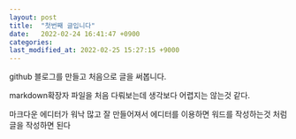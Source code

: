 ```yaml
---
layout: post
title:  "첫번째 글입니다"
date:   2022-02-24 16:41:47 +0900
categories:
last_modified_at: 2022-02-25 15:27:15 +9000
---
```


github 블로그를 만들고 처음으로 글을 써봅니다.

markdown확장자 파일을 처음 다뤄보는데 생각보다 어렵지는 않는것 같다.

마크다운 에디터가 워낙 많고 잘 만들어져서 에디터를 이용하면 워드를 작성하는것 처럼 글을 작성하면 된다



